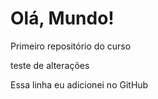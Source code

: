 # Olá, Mundo!
Primeiro repositório do curso

teste de alterações

Essa linha eu adicionei no GitHub
